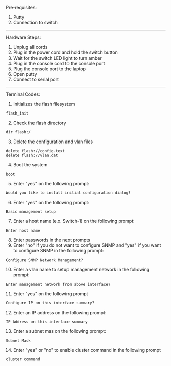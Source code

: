Pre-requisites:
1. Putty 
2. Connection to switch
---
Hardware Steps:
1. Unplug all cords
2. Plug in the power cord and hold the switch button
3. Wait for the switch LED light to turn amber
4. Plug in the console cord to the console port 
5. Plug the console port to the laptop
6. Open putty
7. Connect to serial port
---
Terminal Codes:
1. Initializes the flash filesystem  
```
flash_init
```
2. Check the flash directory
```
dir flash:/
```
3. Delete the configuration and vlan files
```
delete flash://config.text
delete flash://vlan.dat
```
4. Boot the system
```
boot
```
5. Enter "yes" on the following prompt:
```
Would you like to install initial configuration dialog?
```
6. Enter "yes" on the following prompt:
```
Basic management setup
```
7. Enter a host name (e.x. Switch-1) on the following prompt:
```
Enter host name
```
8. Enter passwords in the next prompts
9. Enter "no" if you do not want to configure SNMP and "yes" if you want to configure SNMP in the following prompt:
```
Configure SNMP Network Management?
```
10. Enter a vlan name to setup management network in the following prompt:
```
Enter management network from above interface?
```
11. Enter "yes" on the following prompt
```
Configure IP on this interface summary?
```
12. Enter an IP address on the following prompt:
```
IP Address on this interface summary
```
13. Enter a subnet mas on the following prompt:
```
Subnet Mask
```
14. Enter "yes" or "no" to enable cluster command in the following prompt
```
cluster command
```
